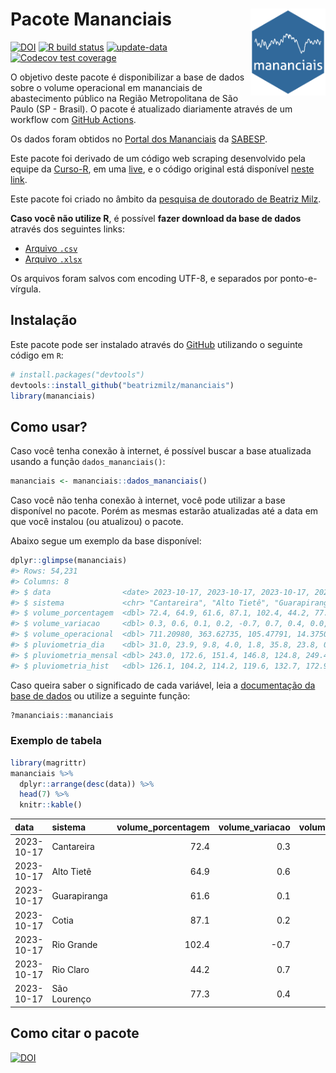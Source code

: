 
<!-- README.md is generated from README.Rmd. Please edit that file -->

# Pacote Mananciais <img src="man/figures/hexlogo.png" align="right" width = "120px"/>

<!-- badges: start -->

[![DOI](https://zenodo.org/badge/DOI/10.5281/zenodo.4733056.svg)](https://doi.org/10.5281/zenodo.4733056)
[![R build
status](https://github.com/beatrizmilz/mananciais/workflows/R-CMD-check/badge.svg)](https://github.com/beatrizmilz/mananciais/actions)
[![update-data](https://github.com/beatrizmilz/mananciais/actions/workflows/2-update_data.yaml/badge.svg)](https://github.com/beatrizmilz/mananciais/actions/workflows/2-update_data.yaml)
[![Codecov test
coverage](https://codecov.io/gh/beatrizmilz/mananciais/branch/master/graph/badge.svg)](https://codecov.io/gh/beatrizmilz/mananciais?branch=master)
<!-- badges: end -->

O objetivo deste pacote é disponibilizar a base de dados sobre o volume
operacional em mananciais de abastecimento público na Região
Metropolitana de São Paulo (SP - Brasil). O pacote é atualizado
diariamente através de um workflow com [GitHub
Actions](https://github.com/beatrizmilz/mananciais/actions).

Os dados foram obtidos no [Portal dos
Mananciais](http://mananciais.sabesp.com.br/Situacao) da
[SABESP](http://site.sabesp.com.br/site/Default.aspx).

Este pacote foi derivado de um código web scraping desenvolvido pela
equipe da [Curso-R](https://www.curso-r.com/), em uma
[live](https://youtu.be/jvZIxrMmOcQ), e o código original está
disponível [neste
link](https://github.com/curso-r/lives/blob/master/drafts/20200730_scraper_sabesp.R).

Este pacote foi criado no âmbito da [pesquisa de doutorado de Beatriz
Milz](https://beatrizmilz.github.io/tese/).

**Caso você não utilize R**, é possível **fazer download da base de
dados** através dos seguintes links:

- [Arquivo
  `.csv`](https://github.com/beatrizmilz/mananciais/raw/master/inst/extdata/mananciais.csv)
- [Arquivo
  `.xlsx`](https://github.com/beatrizmilz/mananciais/blob/master/inst/extdata/mananciais.xlsx?raw=true)

Os arquivos foram salvos com encoding UTF-8, e separados por
ponto-e-vírgula.

## Instalação

Este pacote pode ser instalado através do [GitHub](https://github.com/)
utilizando o seguinte código em `R`:

``` r
# install.packages("devtools")
devtools::install_github("beatrizmilz/mananciais")
library(mananciais)
```

## Como usar?

Caso você tenha conexão à internet, é possível buscar a base atualizada
usando a função `dados_mananciais()`:

``` r
mananciais <- mananciais::dados_mananciais() 
```

Caso você não tenha conexão à internet, você pode utilizar a base
disponível no pacote. Porém as mesmas estarão atualizadas até a data em
que você instalou (ou atualizou) o pacote.

Abaixo segue um exemplo da base disponível:

``` r
dplyr::glimpse(mananciais)
#> Rows: 54,231
#> Columns: 8
#> $ data                <date> 2023-10-17, 2023-10-17, 2023-10-17, 2023-10-17, 2…
#> $ sistema             <chr> "Cantareira", "Alto Tietê", "Guarapiranga", "Cotia…
#> $ volume_porcentagem  <dbl> 72.4, 64.9, 61.6, 87.1, 102.4, 44.2, 77.3, 72.1, 6…
#> $ volume_variacao     <dbl> 0.3, 0.6, 0.1, 0.2, -0.7, 0.7, 0.4, 0.0, 0.1, 0.3,…
#> $ volume_operacional  <dbl> 711.20980, 363.62735, 105.47791, 14.37509, 114.873…
#> $ pluviometria_dia    <dbl> 31.0, 23.9, 9.8, 4.0, 1.8, 35.8, 23.8, 0.0, 0.0, 0…
#> $ pluviometria_mensal <dbl> 243.0, 172.6, 151.4, 146.8, 124.8, 249.4, 215.2, 2…
#> $ pluviometria_hist   <dbl> 126.1, 104.2, 114.2, 119.6, 132.7, 172.9, 141.7, 1…
```

Caso queira saber o significado de cada variável, leia a [documentação
da base de
dados](https://beatrizmilz.github.io/mananciais/reference/mananciais.html)
ou utilize a seguinte função:

``` r
?mananciais::mananciais
```

### Exemplo de tabela

``` r
library(magrittr)
mananciais %>% 
  dplyr::arrange(desc(data)) %>% 
  head(7) %>%
  knitr::kable()
```

| data       | sistema      | volume_porcentagem | volume_variacao | volume_operacional | pluviometria_dia | pluviometria_mensal | pluviometria_hist |
|:-----------|:-------------|-------------------:|----------------:|-------------------:|-----------------:|--------------------:|------------------:|
| 2023-10-17 | Cantareira   |               72.4 |             0.3 |          711.20980 |             31.0 |               243.0 |             126.1 |
| 2023-10-17 | Alto Tietê   |               64.9 |             0.6 |          363.62735 |             23.9 |               172.6 |             104.2 |
| 2023-10-17 | Guarapiranga |               61.6 |             0.1 |          105.47791 |              9.8 |               151.4 |             114.2 |
| 2023-10-17 | Cotia        |               87.1 |             0.2 |           14.37509 |              4.0 |               146.8 |             119.6 |
| 2023-10-17 | Rio Grande   |              102.4 |            -0.7 |          114.87307 |              1.8 |               124.8 |             132.7 |
| 2023-10-17 | Rio Claro    |               44.2 |             0.7 |            6.04736 |             35.8 |               249.4 |             172.9 |
| 2023-10-17 | São Lourenço |               77.3 |             0.4 |           68.63561 |             23.8 |               215.2 |             141.7 |

## Como citar o pacote

[![DOI](https://zenodo.org/badge/DOI/10.5281/zenodo.4733056.svg)](https://doi.org/10.5281/zenodo.4733056)
